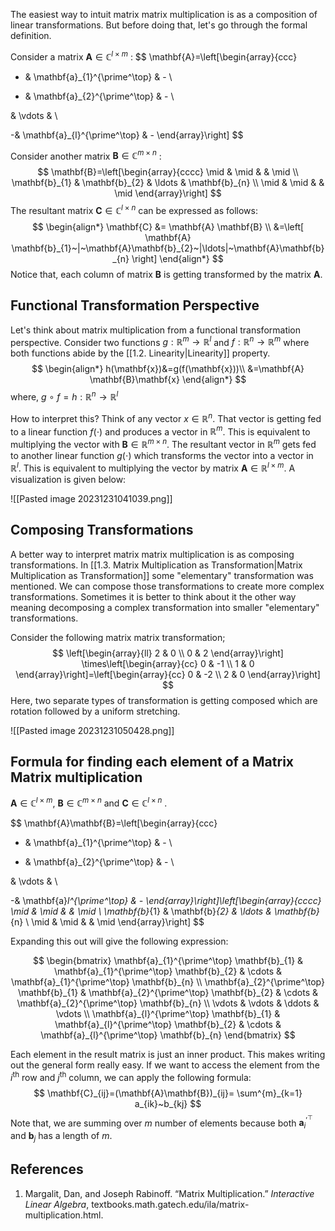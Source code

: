 The easiest way to intuit matrix matrix multiplication is as a composition of linear transformations. But before doing that, let's go through the formal definition.

Consider a matrix $\mathbf{A} \in \mathbb{C}^{l \times m}$ :
$$
\mathbf{A}=\left[\begin{array}{ccc}
- & \mathbf{a}_{1}^{\prime^\top} & - \\

- & \mathbf{a}_{2}^{\prime^\top} & - \\

& \vdots & \\

-& \mathbf{a}_{l}^{\prime^\top} & -
\end{array}\right]
$$

Consider another matrix $\mathbf{B} \in \mathbb{C}^{m \times n}$ :
$$
\mathbf{B}=\left[\begin{array}{cccc}
\mid & \mid & & \mid \\
\mathbf{b}_{1} & \mathbf{b}_{2} & \ldots & \mathbf{b}_{n} \\
\mid & \mid & & \mid
\end{array}\right]
$$
The resultant matrix $\mathbf{C} \in \mathbb{C}^{l\times n}$ can be expressed as follows:
$$
\begin{align*}
\mathbf{C} &= \mathbf{A} \mathbf{B} \\
&=\left[ \mathbf{A} \mathbf{b}_{1}~|~\mathbf{A}\mathbf{b}_{2}~|\ldots|~\mathbf{A}\mathbf{b}_{n} \right] 
\end{align*}
$$
Notice that, each column of matrix $\mathbf{B}$ is getting transformed by the matrix $\mathbf{A}$.  

## Functional Transformation Perspective 

Let's think about matrix multiplication from a functional transformation perspective. Consider two functions $g:\mathbb{R}^{m} \rightarrow \mathbb{R}^l$  and $f:\mathbb{R}^{n} \rightarrow \mathbb{R}^m$ where both functions abide by the [[1.2. Linearity|Linearity]] property.
$$
\begin{align*}
h(\mathbf{x})&=g(f(\mathbf{x}))\\
&=\mathbf{A} \mathbf{B}\mathbf{x}
\end{align*}
$$
where, $g~\circ~f =h:\mathbb{R}^{n} \rightarrow \mathbb{R}^l$

How to interpret this? Think of any vector $x \in \mathbb{R}^n$. That vector is getting fed to a linear function $f(\cdot)$ and produces a vector in $\mathbb{R}^m$. This is equivalent to multiplying the vector with  $\mathbf{B}\in\mathbb{R}^{m\times n}$. The resultant vector in $\mathbb{R}^m$ gets fed to another linear function $g(\cdot)$ which transforms the vector into a vector in $\mathbb{R}^l$. This is equivalent to multiplying the vector by matrix $\mathbf{A} \in \mathbb{R}^{l\times m}$.  A visualization is given below:

![[Pasted image 20231231041039.png]]

## Composing Transformations 

A better way to interpret matrix matrix multiplication is as composing transformations.
In [[1.3. Matrix Multiplication as Transformation|Matrix Multiplication as Transformation]] some "elementary" transformation was mentioned. We can compose those transformations to create more complex transformations. Sometimes it is better to think about it the other way meaning decomposing a complex transformation into smaller "elementary" transformations.

Consider the following matrix matrix transformation;
$$
\left[\begin{array}{ll}
2 & 0 \\
0 & 2
\end{array}\right] \times\left[\begin{array}{cc}
0 & -1 \\
1 & 0
\end{array}\right]=\left[\begin{array}{cc}
0 & -2 \\
2 & 0
\end{array}\right]
$$
Here, two separate types of transformation is getting composed which are rotation followed by a uniform stretching.

![[Pasted image 20231231050428.png]]


## Formula for finding each element of a Matrix Matrix multiplication

$\mathbf{A} \in \mathbb{C}^{l \times m}$, $\mathbf{B} \in \mathbb{C}^{m \times n}$ and $\mathbf{C} \in \mathbb{C}^{l\times n}$ .  

$$
\mathbf{A}\mathbf{B}=\left[\begin{array}{ccc}
- & \mathbf{a}_{1}^{\prime^\top} & - \\

- & \mathbf{a}_{2}^{\prime^\top} & - \\

& \vdots & \\

-& \mathbf{a}_l^{\prime^\top} & -
\end{array}\right]\left[\begin{array}{cccc}
\mid & \mid & & \mid \\
\mathbf{b}_{1} & \mathbf{b}_{2} & \ldots & \mathbf{b}_{n} \\
\mid & \mid & & \mid
\end{array}\right] 
$$

Expanding this out will give the following expression:

$$
\begin{bmatrix}
\mathbf{a}_{1}^{\prime^\top} \mathbf{b}_{1} & \mathbf{a}_{1}^{\prime^\top} \mathbf{b}_{2} & \cdots & \mathbf{a}_{1}^{\prime^\top} \mathbf{b}_{n}  \\
\mathbf{a}_{2}^{\prime^\top} \mathbf{b}_{1} & \mathbf{a}_{2}^{\prime^\top} \mathbf{b}_{2} & \cdots & \mathbf{a}_{2}^{\prime^\top} \mathbf{b}_{n}  \\
\vdots & \vdots &  \ddots & \vdots  \\
 \mathbf{a}_{l}^{\prime^\top} \mathbf{b}_{1} & \mathbf{a}_{l}^{\prime^\top} \mathbf{b}_{2} & \cdots & \mathbf{a}_{l}^{\prime^\top} \mathbf{b}_{n} 
\end{bmatrix}
$$

Each element in the result matrix is just an inner product. This makes writing out the general form really easy.  If we want to access the element from the $i^{\text{th}}$ row and $j^{\text{th}}$ column, we can apply the following formula:
$$
\mathbf{C}_{ij}=(\mathbf{A}\mathbf{B})_{ij}= \sum^{m}_{k=1} a_{ik}~b_{kj} 
$$
Note that, we are summing over $m$ number of elements because  both $\mathbf{a}_{i}^{\prime^\top}$ and $\mathbf{b}_{j}$ has a length of $m$.
## References

1. Margalit, Dan, and Joseph Rabinoff. “Matrix Multiplication.” _Interactive Linear Algebra_, textbooks.math.gatech.edu/ila/matrix-multiplication.html.



